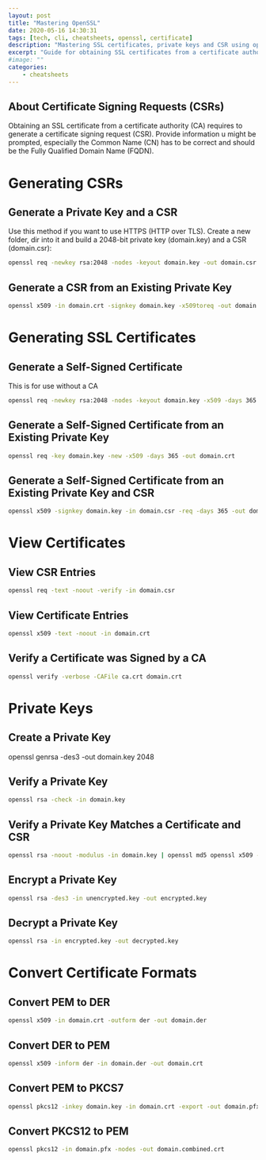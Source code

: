 ```yaml
---
layout: post
title: "Mastering OpenSSL"
date: 2020-05-16 14:30:31
tags: [tech, cli, cheatsheets, openssl, certificate]
description: "Mastering SSL certificates, private keys and CSR using openSSL."
excerpt: "Guide for obtaining SSL certificates from a certificate authority"
#image: ""
categories:
    - cheatsheets
---
```


## About Certificate Signing Requests (CSRs)
Obtaining an SSL certificate from a certificate authority (CA) requires to generate a certificate signing request (CSR). Provide information u might be prompted, especially the Common Name (CN) has to be correct and should be the Fully Qualified Domain Name (FQDN).

# Generating CSRs
## Generate a Private Key and a CSR
Use this method if you want to use HTTPS (HTTP over TLS). Create a new folder, dir into it and build a 2048-bit private key (domain.key) and a CSR (domain.csr):
```bash
openssl req -newkey rsa:2048 -nodes -keyout domain.key -out domain.csr
```

## Generate a CSR from an Existing Private Key
```bash
openssl x509 -in domain.crt -signkey domain.key -x509toreq -out domain.csr
```
# Generating SSL Certificates
## Generate a Self-Signed Certificate
This is for use without a CA
```bash
openssl req -newkey rsa:2048 -nodes -keyout domain.key -x509 -days 365 -out domain.crt
```

## Generate a Self-Signed Certificate from an Existing Private Key
```bash
openssl req -key domain.key -new -x509 -days 365 -out domain.crt
```

## Generate a Self-Signed Certificate from an Existing Private Key and CSR 
```bash
openssl x509 -signkey domain.key -in domain.csr -req -days 365 -out domain.crt  openssl x509 -signkey domain.key -in domain.csr -req -days 365 -out domain.crt
```
# View Certificates
## View CSR Entries
```bash
openssl req -text -noout -verify -in domain.csr
```

## View Certificate Entries
```bash
openssl x509 -text -noout -in domain.crt  
```

## Verify a Certificate was Signed by a CA
```bash
openssl verify -verbose -CAFile ca.crt domain.crt
```
# Private Keys
## Create a Private Key
openssl genrsa -des3 -out domain.key 2048

## Verify a Private Key
```bash
openssl rsa -check -in domain.key
```

## Verify a Private Key Matches a Certificate and CSR
```bash
openssl rsa -noout -modulus -in domain.key | openssl md5 openssl x509 -noout -modulus -in domain.crt | openssl md5 openssl req -noout -modulus -in domain.csr | openssl md5
```

## Encrypt a Private Key
```bash
openssl rsa -des3 -in unencrypted.key -out encrypted.key
```


## Decrypt a Private Key
```bash
openssl rsa -in encrypted.key -out decrypted.key
```

# Convert Certificate Formats
## Convert PEM to DER
```bash
openssl x509 -in domain.crt -outform der -out domain.der
```


## Convert DER to PEM
```bash
openssl x509 -inform der -in domain.der -out domain.crt
```


## Convert PEM to PKCS7
```bash
openssl pkcs12 -inkey domain.key -in domain.crt -export -out domain.pfx
```


## Convert PKCS12 to PEM
```bash
openssl pkcs12 -in domain.pfx -nodes -out domain.combined.crt
```